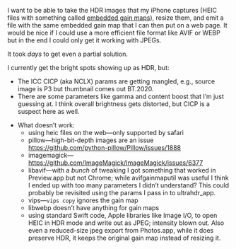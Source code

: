 I want to be able to take the HDR images that my iPhone captures (HEIC
files with something called [embedded gain maps][1]), resize them, and emit
a file with the same embedded gain map that I can then put on a web page.
It would be nice if I could use a more efficient file format like AVIF or
WEBP but in the end I could only get it working with JPEGs.

It took *days* to get even a partial solution.

I currently get the bright spots showing up as HDR, but:
  - The ICC CICP (aka NCLX) params are getting mangled, e.g., source image
    is P3 but thumbnail comes out BT.2020.
  - There are some parameters like gamma and content boost that I’m just
    guessing at. I think overall brightness gets distorted, but CICP is a
    suspect here as well.

[1]: https://gregbenzphotography.com/hdr-photos/jpg-hdr-gain-maps-in-adobe-camera-raw/

  - What doesn’t work:
      - using heic files on the web—only supported by safari
      - pillow—high-bit-depth images are an issue
        <https://github.com/python-pillow/Pillow/issues/1888>
      - imagemagick—<https://github.com/ImageMagick/ImageMagick/issues/6377>
      - libavif—with a *bunch* of tweaking I got something that worked in
        Preview.app but not Chrome; while avifgainmaputil was useful I
        think I ended up with too many parameters I didn’t understand? This
        could probably be revisited using the params I pass in to
        ultrahdr_app.
      - vips—`vips copy` ignores the gain map
      - libwebp doesn’t have anything for gain maps
      - using standard Swift code, Apple libraries like Image I/O, to open
        HEIC in HDR mode and write out as JPEG; intensity blown out. Also
        even a reduced-size jpeg export from Photos.app, while it does
        preserve HDR, it keeps the original gain map instead of resizing
        it.
